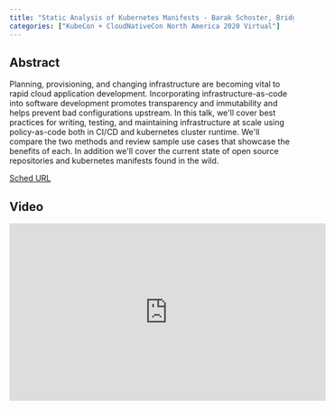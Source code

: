 ```yaml
---
title: "Static Analysis of Kubernetes Manifests - Barak Schoster, Bridgecrew"
categories: ["KubeCon + CloudNativeCon North America 2020 Virtual"]
---
```


## Abstract

Planning, provisioning, and changing infrastructure are becoming vital to rapid cloud application development. Incorporating infrastructure-as-code into software development promotes transparency and immutability and helps prevent bad configurations upstream. In this talk, we'll cover best practices for writing, testing, and maintaining infrastructure at scale using policy-as-code both in CI/CD and kubernetes cluster runtime. We'll compare the two methods and review sample use cases that showcase the benefits of each. In addition we'll cover the current state of open source repositories and kubernetes manifests found in the wild.

[Sched URL](https://kccncna20.sched.com/event/34383c0f85eec421afb7db6b6a782cab)

## Video

<iframe width='560' height='315' src='https://www.youtube.com/embed/f0n8jPPrz6U' frameborder='0' allow='accelerometer; autoplay; encrypted-media; gyroscope; picture-in-picture' allowfullscreen></iframe>
